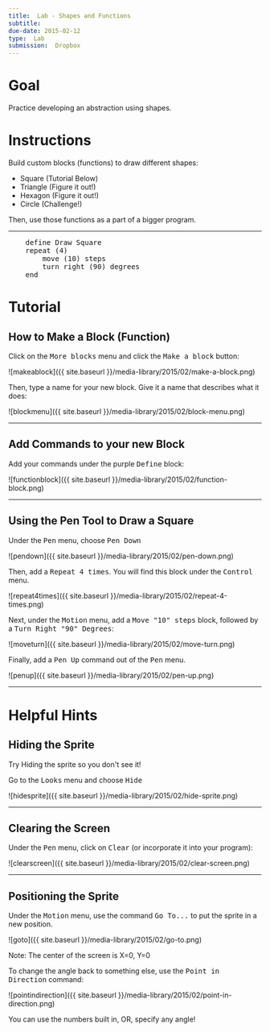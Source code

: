 ```yaml
---
title:  Lab - Shapes and Functions
subtitle: 
due-date: 2015-02-12
type:  Lab
submission:  Dropbox
---
```


# Goal

Practice developing an abstraction using shapes.

# Instructions

Build custom blocks (functions) to draw different shapes:

- Square (Tutorial Below)
- Triangle (Figure it out!)
- Hexagon (Figure it out!)
- Circle (Challenge!)


Then, use those functions as a part of a bigger program.


---
<pre class="blocks">
    define Draw Square
    repeat (4)
        move (10) steps
        turn right (90) degrees
    end
</pre>


# Tutorial


## How to Make a Block (Function)

Click on the <kbd>More blocks</kbd> menu and click the <kbd>Make a block</kbd> button:

![makeablock]({{ site.baseurl }}/media-library/2015/02/make-a-block.png)


Then, type a name for your new block.  Give it a name that describes what it does:

![blockmenu]({{ site.baseurl }}/media-library/2015/02/block-menu.png)


---

## Add Commands to your new Block

Add your commands under the purple <kbd>Define</kbd> block:

![functionblock]({{ site.baseurl }}/media-library/2015/02/function-block.png)


---

## Using the Pen Tool to Draw a Square

Under the <kbd>Pen</kbd> menu, choose <kbd>Pen Down</kbd>

![pendown]({{ site.baseurl }}/media-library/2015/02/pen-down.png)

Then, add a <kbd>Repeat 4 times</kbd>.  You will find this block under the <kbd>Control</kbd> menu.

![repeat4times]({{ site.baseurl }}/media-library/2015/02/repeat-4-times.png)


Next, under the <kbd>Motion</kbd> menu, add a <kbd>Move "10" steps</kbd> block, followed by a <kbd>Turn Right "90" Degrees</kbd>:

![moveturn]({{ site.baseurl }}/media-library/2015/02/move-turn.png)

Finally, add a <kbd>Pen Up</kbd> command out of the <kbd>Pen</kbd> menu.

![penup]({{ site.baseurl }}/media-library/2015/02/pen-up.png)


---

# Helpful Hints

## Hiding the Sprite

Try Hiding the sprite so you don't see it!

Go to the <kbd>Looks</kbd> menu and choose <kbd>Hide</kbd>

![hidesprite]({{ site.baseurl }}/media-library/2015/02/hide-sprite.png)

---

## Clearing the Screen

Under the <kbd>Pen</kbd> menu, click on <kbd>Clear</kbd> (or incorporate it into your program):

![clearscreen]({{ site.baseurl }}/media-library/2015/02/clear-screen.png)


---

## Positioning the Sprite

Under the <kbd>Motion</kbd> menu, use the command <kbd>Go To...</kbd> to put the sprite in a new position.

![goto]({{ site.baseurl }}/media-library/2015/02/go-to.png)


Note:  The center of the screen is X=0, Y=0


To change the angle back to something else, use the <kbd>Point in Direction</kbd> command:

![pointindirection]({{ site.baseurl }}/media-library/2015/02/point-in-direction.png)


You can use the numbers built in, OR, specify any angle!

